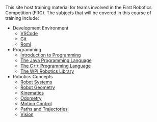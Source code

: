 This site host training material for teams involved in the First Robotics Competition (FRC). The subjects that will be covered in this course of training include:

- Development Environment
  - [VSCode](Tools/VSCode.md)
  - [Git](Tools/git.md)
  - [Romi](Tools/romi.md)
  <!-- - [BabyBot](Tools/trainingRobot.md) -->
- Programming
  - [Introduction to Programming](Languages/Intro/intro.md)
  - [The Java Programming Language](Languages/Java/intro.md)
  - [The C++ Programming Language](Languages/CPP/intro.md)
  - [The WPI Robotics Library](Languages/WPILib/wpilib.md)
- Robotics Concepts
  - [Robot Systems](Concepts/RobotSystem/index.md)
  - [Robot Geometry](Concepts/Geometry/intro.md)
  - [Kinematics](Concepts/Kinematics/intro.md)
  - [Odometry](Concepts/Odometry/intro.md)
  - [Motion Control](Concepts/Motion/intro.md)
  - [Paths and Trajectories](Concepts/Trajectory/intro.md)
  - [Vision](Concepts/Vision/intro.md)


